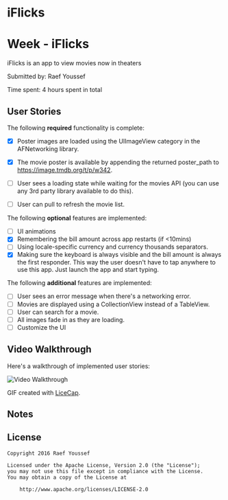 # iFlicks
# Week  - iFlicks

iFlicks is an app to view movies now in theaters

Submitted by: Raef Youssef

Time spent: 4 hours spent in total

## User Stories

The following **required** functionality is complete:

* [x] Poster images are loaded using the UIImageView category in the AFNetworking library.
* [x] The movie poster is available by appending the returned poster_path to https://image.tmdb.org/t/p/w342.
* [ ] User sees a loading state while waiting for the movies API (you can use any 3rd party library available to do this).
* [ ] User can pull to refresh the movie list.


The following **optional** features are implemented:
* [ ] UI animations
* [x] Remembering the bill amount across app restarts (if <10mins)
* [ ] Using locale-specific currency and currency thousands separators.
* [x] Making sure the keyboard is always visible and the bill amount is always the first responder. This way the user doesn't have to tap anywhere to use this app. Just launch the app and start typing.

The following **additional** features are implemented:
* [ ] User sees an error message when there's a networking error.
* [ ] Movies are displayed using a CollectionView instead of a TableView.
* [ ] User can search for a movie.
* [ ] All images fade in as they are loading.
* [ ] Customize the UI

## Video Walkthrough 

Here's a walkthrough of implemented user stories:

<img src='http://i.imgur.com/l36cCGO.gif' title='Video Walkthrough' width='' alt='Video Walkthrough' />

GIF created with [LiceCap](http://www.cockos.com/licecap/).

## Notes

## License

    Copyright 2016 Raef Youssef

    Licensed under the Apache License, Version 2.0 (the "License");
    you may not use this file except in compliance with the License.
    You may obtain a copy of the License at

        http://www.apache.org/licenses/LICENSE-2.0
